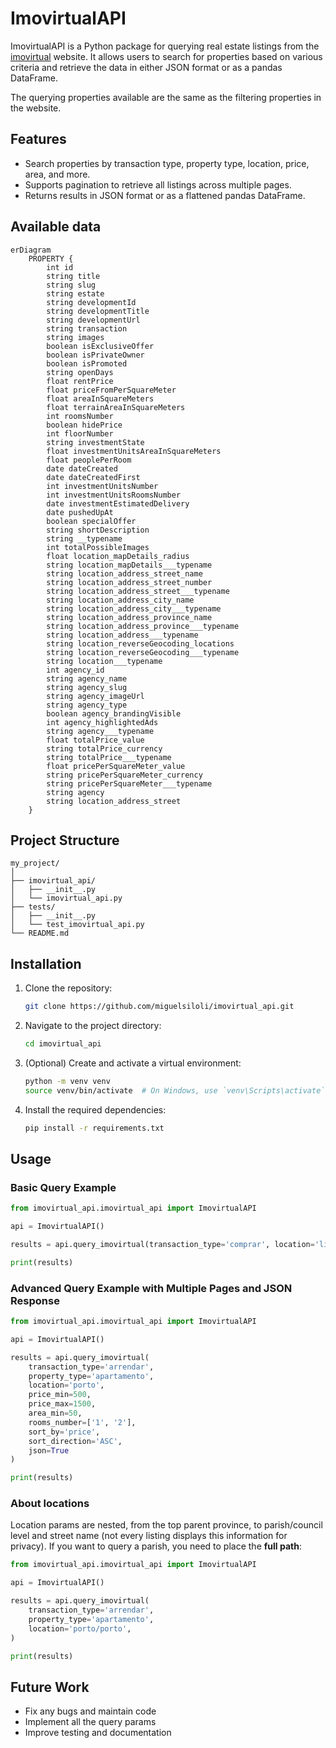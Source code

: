 # ImovirtualAPI


ImovirtualAPI is a Python package for querying real estate listings from the [imovirtual](https://www.imovirtual.com/) website. It allows users to search for properties based on various criteria and retrieve the data in either JSON format or as a pandas DataFrame.


The querying properties available are the same as the filtering properties in the website.

## Features

- Search properties by transaction type, property type, location, price, area, and more.
- Supports pagination to retrieve all listings across multiple pages.
- Returns results in JSON format or as a flattened pandas DataFrame.

## Available data

```mermaid
erDiagram
    PROPERTY {
        int id
        string title
        string slug
        string estate
        string developmentId
        string developmentTitle
        string developmentUrl
        string transaction
        string images
        boolean isExclusiveOffer
        boolean isPrivateOwner
        boolean isPromoted
        string openDays
        float rentPrice
        float priceFromPerSquareMeter
        float areaInSquareMeters
        float terrainAreaInSquareMeters
        int roomsNumber
        boolean hidePrice
        int floorNumber
        string investmentState
        float investmentUnitsAreaInSquareMeters
        float peoplePerRoom
        date dateCreated
        date dateCreatedFirst
        int investmentUnitsNumber
        int investmentUnitsRoomsNumber
        date investmentEstimatedDelivery
        date pushedUpAt
        boolean specialOffer
        string shortDescription
        string __typename
        int totalPossibleImages
        float location_mapDetails_radius
        string location_mapDetails___typename
        string location_address_street_name
        string location_address_street_number
        string location_address_street___typename
        string location_address_city_name
        string location_address_city___typename
        string location_address_province_name
        string location_address_province___typename
        string location_address___typename
        string location_reverseGeocoding_locations
        string location_reverseGeocoding___typename
        string location___typename
        int agency_id
        string agency_name
        string agency_slug
        string agency_imageUrl
        string agency_type
        boolean agency_brandingVisible
        int agency_highlightedAds
        string agency___typename
        float totalPrice_value
        string totalPrice_currency
        string totalPrice___typename
        float pricePerSquareMeter_value
        string pricePerSquareMeter_currency
        string pricePerSquareMeter___typename
        string agency
        string location_address_street
    }
```

## Project Structure

```
my_project/
│
├── imovirtual_api/
│   ├── __init__.py
│   └── imovirtual_api.py
├── tests/
│   ├── __init__.py
│   └── test_imovirtual_api.py
└── README.md
```


## Installation

1. Clone the repository:
    ```sh
    git clone https://github.com/miguelsiloli/imovirtual_api.git
    ```

2. Navigate to the project directory:
    ```sh
    cd imovirtual_api
    ```

3. (Optional) Create and activate a virtual environment:
    ```sh
    python -m venv venv
    source venv/bin/activate  # On Windows, use `venv\Scripts\activate`
    ```

4. Install the required dependencies:
    ```sh
    pip install -r requirements.txt
    ```

## Usage

### Basic Query Example

```python
from imovirtual_api.imovirtual_api import ImovirtualAPI

api = ImovirtualAPI()

results = api.query_imovirtual(transaction_type='comprar', location='lisboa')

print(results)
```

### Advanced Query Example with Multiple Pages and JSON Response

```python
from imovirtual_api.imovirtual_api import ImovirtualAPI

api = ImovirtualAPI()

results = api.query_imovirtual(
    transaction_type='arrendar',
    property_type='apartamento',
    location='porto',
    price_min=500,
    price_max=1500,
    area_min=50,
    rooms_number=['1', '2'],
    sort_by='price',
    sort_direction='ASC',
    json=True
)

print(results)
```

### About locations

Location params are nested, from the top parent province, to parish/council level and street name (not every listing displays this information for privacy). If you want to query a parish, you need to place the **full path**:

```python
from imovirtual_api.imovirtual_api import ImovirtualAPI

api = ImovirtualAPI()

results = api.query_imovirtual(
    transaction_type='arrendar',
    property_type='apartamento',
    location='porto/porto',
)

print(results)
```


## Future Work

- Fix any bugs and maintain code
- Implement all the query params
- Improve testing and documentation
